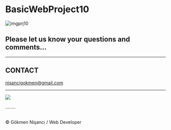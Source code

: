 # BasicWebProject10
![imgprj10](https://user-images.githubusercontent.com/91744618/139094296-2e981774-113c-4062-8267-229aa268eb7f.png)

<h2>Please let us know your questions and comments... </h2>
<hr>
<h2> CONTACT </h2>
<a href = "http://www.gmail.com" > nisancigokmen@gmail.com</a> <br>
<hr>
<div>
<img src="https://media2.giphy.com/media/h3u7w8BR07IHDsnzQw/giphy.gif?cid=ecf05e47uh98qt2h4hh8me1asuhxcsl06paahxu4e3e0e4ml&rid=giphy.gif&ct=g">
  
  
  
  
........
</div><br>
&copy; Gökmen Nişancı / Web Developer
